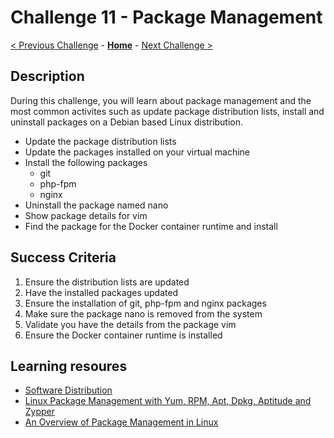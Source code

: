# Challenge 11 - Package Management

[< Previous Challenge](./Challenge-10.md) - **[Home](../README.md)** - [Next Challenge >](./Challenge-12.md)

## Description

During this challenge, you will learn about package management and the most common activites such as update package distribution lists, install and uninstall packages on a Debian based Linux distribution.

- Update the package distribution lists
- Update the packages installed on your virtual machine
- Install the following packages
    - git
    - php-fpm
    - nginx
- Uninstall the package named nano
- Show package details for vim
- Find the package for the Docker container runtime and install


## Success Criteria

1. Ensure the distribution lists are updated
2. Have the installed packages updated
3. Ensure the installation of git, php-fpm and nginx packages
4. Make sure the package nano is removed from the system
5. Validate you have the details from the package vim
6. Ensure the Docker container runtime is installed

## Learning resoures

- [Software Distribution](https://linuxjourney.com/lesson/software-distribution)
- [Linux Package Management with Yum, RPM, Apt, Dpkg, Aptitude and Zypper](https://www.tecmint.com/linux-package-management/)
- [An Overview of Package Management in Linux](https://www.linode.com/docs/guides/linux-package-management-overview/)
